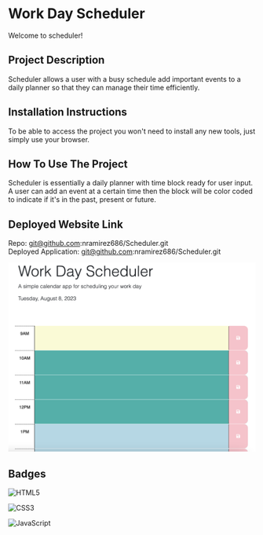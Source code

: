 # Work Day Scheduler

Welcome to scheduler!

## **Project Description**

Scheduler allows a user with a busy schedule add important events to a daily planner so that they can manage their time efficiently.

## **Installation Instructions**

To be able to access the project you won't need to install any new tools, just simply use your browser.

## **How To Use The Project**

Scheduler is essentially a daily planner with time block ready for user input. A user can add an event at a certain time then the block will be color coded to indicate if it's in the past, present or future.

## **Deployed Website Link**

Repo: git@github.com:nramirez686/Scheduler.git <br/>
Deployed Application: git@github.com:nramirez686/Scheduler.git

![Website screenshot](./Assets/Screenshot%202023-08-08%20at%209.11.31%20AM.png)

## **Badges**

![HTML5](https://img.shields.io/badge/HTML5-E34F26?style=for-the-badge&logo=html5&logoColor=white)

![CSS3](https://img.shields.io/badge/CSS3-1572B6?style=for-the-badge&logo=css3&logoColor=white)

![JavaScript](https://img.shields.io/badge/JavaScript-F7DF1E?style=for-the-badge&logo=javascript&logoColor=black)
